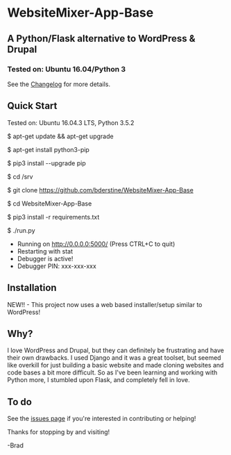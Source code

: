 # WebsiteMixer-App-Base
## A Python/Flask alternative to WordPress & Drupal
### Tested on: Ubuntu 16.04/Python 3

See the [Changelog](http://websitemixer.com/changelog/) for more details.   

## Quick Start
Tested on: Ubuntu 16.04.3 LTS, Python  3.5.2

$ apt-get update && apt-get upgrade

$ apt-get install python3-pip

$ pip3 install --upgrade pip

$ cd /srv

$ git clone https://github.com/bderstine/WebsiteMixer-App-Base

$ cd WebsiteMixer-App-Base

$ pip3 install -r requirements.txt

$ ./run.py
 * Running on http://0.0.0.0:5000/ (Press CTRL+C to quit)
 * Restarting with stat
 * Debugger is active!
 * Debugger PIN: xxx-xxx-xxx

## Installation

NEW!! - This project now uses a web based installer/setup similar to WordPress! 

## Why?

I love WordPress and Drupal, but they can definitely be frustrating and have their own drawbacks. I used Django and it was a great toolset, but seemed like overkill for just building a basic website and made cloning websites and code bases a bit more difficult. So as I've been learning and working with Python more, I stumbled upon Flask, and completely fell in love.

## To do

See the [issues page](https://github.com/bderstine/WebsiteMixer-App-Base/issues) if you're interested in contributing or helping!

Thanks for stopping by and visiting! 

-Brad

